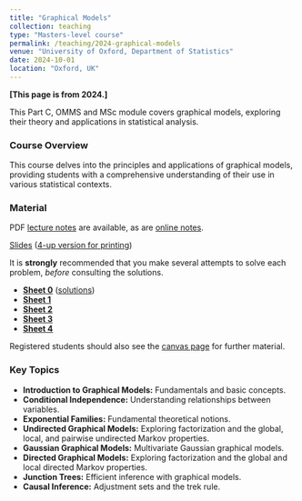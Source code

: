 ```yaml
---
title: "Graphical Models"
collection: teaching
type: "Masters-level course"
permalink: /teaching/2024-graphical-models
venue: "University of Oxford, Department of Statistics"
date: 2024-10-01
location: "Oxford, UK"
---
```


**[This page is from 2024.]**

This Part C, OMMS and MSc module covers graphical models, exploring their theory and applications in statistical analysis.

### Course Overview

This course delves into the principles and applications of graphical models, providing students with a comprehensive understanding of their use in various statistical contexts.

### Material

PDF [lecture notes](https://www.stats.ox.ac.uk/~evans/gms/lecturenotes_24.pdf) are available, as are [online notes](https://www.stats.ox.ac.uk/~evans/gms/_book/).

[Slides](https://www.stats.ox.ac.uk/~evans/gms/slides_24_ho.pdf) ([4-up version for printing](https://www.stats.ox.ac.uk/~evans/gms/slides_24_4up.pdf))

It is **strongly** recommended that you make several attempts to solve each problem, _before_ consulting the solutions.

* **[Sheet 0](https://www.stats.ox.ac.uk/~evans/gms/w0.pdf)** ([solutions](https://www.stats.ox.ac.uk/~evans/gms/w0_sols.pdf))
* **[Sheet 1](https://www.stats.ox.ac.uk/~evans/gms/w1.pdf)**
* **[Sheet 2](https://www.stats.ox.ac.uk/~evans/gms/w2.pdf)**
* **[Sheet 3](https://www.stats.ox.ac.uk/~evans/gms/w3.pdf)**
* **[Sheet 4](https://www.stats.ox.ac.uk/~evans/gms/w4.pdf)**

Registered students should also see the [canvas page](https://canvas.ox.ac.uk/courses/274755) for further material.


### Key Topics

* **Introduction to Graphical Models:** Fundamentals and basic concepts.
* **Conditional Independence:** Understanding relationships between variables.
* **Exponential Families:** Fundamental theoretical notions.
* **Undirected Graphical Models:** Exploring factorization and the global, local, and pairwise undirected Markov properties.
* **Gaussian Graphical Models:** Multivariate Gaussian graphical models.
* **Directed Graphical Models:** Exploring factorization and the global and local directed Markov properties.
* **Junction Trees:** Efficient inference with graphical models.
* **Causal Inference:** Adjustment sets and the trek rule.

